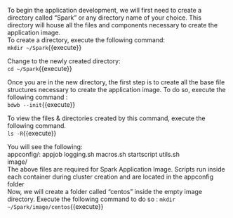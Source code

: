 To begin the application development, we will first need to create a directory called “Spark” or any directory name of your choice. This directory will house all the files and components necessary to create the application image. <br>
To create a directory, execute the following command:<br>
`mkdir ~/Spark`{{execute}}<br>

Change to the newly created directory:<br>
`cd ~/Spark`{{execute}}<br>

Once you are in the new directory, the first step is to create all the base file structures necessary to create the application image. To do so, execute the following command :<br>
`bdwb --init`{{execute}}

To view the files & directories created by this command, execute the following command.<br>
`ls -R`{{execute}}

You will see the following:
<br>appconfig/: appjob  logging.sh  macros.sh  startscript  utils.sh
<br>image/
<br>The above files are required for Spark Application Image. Scripts run inside each container during cluster creation and are located in the appconfig folder<br>
Now, we will create a folder called “centos” inside the empty image directory. Execute the following command to do so :
`mkdir ~/Spark/image/centos`{{execute}}
